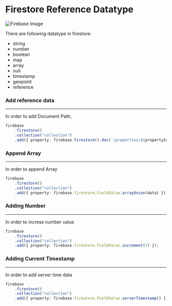 # Firestore Reference Datatype

![Firebase Image](https://www.gstatic.com/devrel-devsite/prod/vf8bcd170103a60a9457e3a7682d3f70251c619395c6349d20b56cd2a80761a19/firebase/images/lockup.png)

There are following datatype in firestore:

- string
- number
- boolean
- map
- array
- null
- timestamp
- geopoint
- reference

### Add reference data

---

In order to add Document Path,

```ts
firebase
	.firestore()
	.collection("collection")
	.add({ property: firebase.firestore().doc(`/properties/${propertyId}`) });
```

### Append Array

---

In order to append Array

```ts
firebase
	.firestore()
	.collection("collection")
	.add({ property: firebase.firestore.FieldValue.arrayUnion(data) });
```

### Adding Number

---

In order to increse number value

```ts
firebase
	.firestore()
	.collection("collection")
	.add({ property: firebase.firestore.FieldValue.increment(1) });
```

### Adding Current Timestamp

---

In order to add server time data

```ts
firebase
	.firestore()
	.collection("collection")
	.add({ property: firebase.firestore.FieldValue.serverTimestamp() });
```

